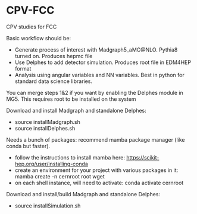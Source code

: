 # CPV-FCC
CPV studies for FCC

Basic workflow should be:
- Generate process of interest with Madgraph5_aMC@NLO. Pythia8 turned on. Produces hepmc file
- Use Delphes to add detector simulation. Produces root file in EDM4HEP format
- Analysis using angular variables and NN variables. Best in python for standard data science libraries.

You can merge steps 1&2 if you want by enabling the Delphes module in MG5. This requires root to be installed on the system


Download and install Madgraph and standalone Delphes:
- source installMadgraph.sh
- source installDelphes.sh

Needs a bunch of packages: recommend mamba package manager (like conda but faster).
- follow the instructions to install mamba here: https://scikit-hep.org/user/installing-conda
- create an environment for your project with various packages in it: mamba create -n cernroot root wget
- on each shell instance, will need to activate: conda activate cernroot

Download and install/build Madgraph and standalone Delphes:
- source installSimulation.sh
